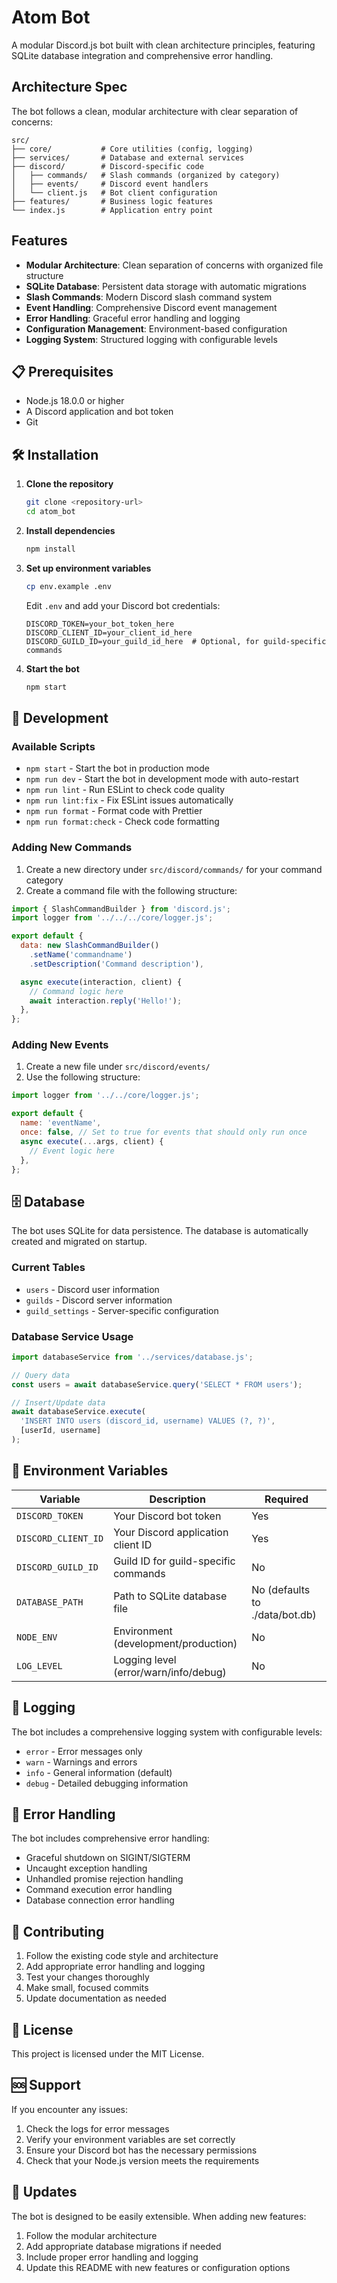 # Atom Bot

A modular Discord.js bot built with clean architecture principles, featuring SQLite database integration and comprehensive error handling.

## Architecture Spec

The bot follows a clean, modular architecture with clear separation of concerns:

```
src/
├── core/           # Core utilities (config, logging)
├── services/       # Database and external services
├── discord/        # Discord-specific code
│   ├── commands/   # Slash commands (organized by category)
│   ├── events/     # Discord event handlers
│   └── client.js   # Bot client configuration
├── features/       # Business logic features
└── index.js        # Application entry point
```

## Features

- **Modular Architecture**: Clean separation of concerns with organized file structure
- **SQLite Database**: Persistent data storage with automatic migrations
- **Slash Commands**: Modern Discord slash command system
- **Event Handling**: Comprehensive Discord event management
- **Error Handling**: Graceful error handling and logging
- **Configuration Management**: Environment-based configuration
- **Logging System**: Structured logging with configurable levels

## 📋 Prerequisites

- Node.js 18.0.0 or higher
- A Discord application and bot token
- Git

## 🛠️ Installation

1. **Clone the repository**
   ```bash
   git clone <repository-url>
   cd atom_bot
   ```

2. **Install dependencies**
   ```bash
   npm install
   ```

3. **Set up environment variables**
   ```bash
   cp env.example .env
   ```
   
   Edit `.env` and add your Discord bot credentials:
   ```env
   DISCORD_TOKEN=your_bot_token_here
   DISCORD_CLIENT_ID=your_client_id_here
   DISCORD_GUILD_ID=your_guild_id_here  # Optional, for guild-specific commands
   ```

4. **Start the bot**
   ```bash
   npm start
   ```

## 🔧 Development

### Available Scripts

- `npm start` - Start the bot in production mode
- `npm run dev` - Start the bot in development mode with auto-restart
- `npm run lint` - Run ESLint to check code quality
- `npm run lint:fix` - Fix ESLint issues automatically
- `npm run format` - Format code with Prettier
- `npm run format:check` - Check code formatting

### Adding New Commands

1. Create a new directory under `src/discord/commands/` for your command category
2. Create a command file with the following structure:

```javascript
import { SlashCommandBuilder } from 'discord.js';
import logger from '../../../core/logger.js';

export default {
  data: new SlashCommandBuilder()
    .setName('commandname')
    .setDescription('Command description'),

  async execute(interaction, client) {
    // Command logic here
    await interaction.reply('Hello!');
  },
};
```

### Adding New Events

1. Create a new file under `src/discord/events/`
2. Use the following structure:

```javascript
import logger from '../../core/logger.js';

export default {
  name: 'eventName',
  once: false, // Set to true for events that should only run once
  async execute(...args, client) {
    // Event logic here
  },
};
```

## 🗄️ Database

The bot uses SQLite for data persistence. The database is automatically created and migrated on startup.

### Current Tables

- `users` - Discord user information
- `guilds` - Discord server information  
- `guild_settings` - Server-specific configuration

### Database Service Usage

```javascript
import databaseService from '../services/database.js';

// Query data
const users = await databaseService.query('SELECT * FROM users');

// Insert/Update data
await databaseService.execute(
  'INSERT INTO users (discord_id, username) VALUES (?, ?)',
  [userId, username]
);
```

## 🔐 Environment Variables

| Variable | Description | Required |
|----------|-------------|----------|
| `DISCORD_TOKEN` | Your Discord bot token | Yes |
| `DISCORD_CLIENT_ID` | Your Discord application client ID | Yes |
| `DISCORD_GUILD_ID` | Guild ID for guild-specific commands | No |
| `DATABASE_PATH` | Path to SQLite database file | No (defaults to ./data/bot.db) |
| `NODE_ENV` | Environment (development/production) | No |
| `LOG_LEVEL` | Logging level (error/warn/info/debug) | No |

## 📝 Logging

The bot includes a comprehensive logging system with configurable levels:

- `error` - Error messages only
- `warn` - Warnings and errors
- `info` - General information (default)
- `debug` - Detailed debugging information

## 🚨 Error Handling

The bot includes comprehensive error handling:

- Graceful shutdown on SIGINT/SIGTERM
- Uncaught exception handling
- Unhandled promise rejection handling
- Command execution error handling
- Database connection error handling

## 🤝 Contributing

1. Follow the existing code style and architecture
2. Add appropriate error handling and logging
3. Test your changes thoroughly
4. Make small, focused commits
5. Update documentation as needed

## 📄 License

This project is licensed under the MIT License.

## 🆘 Support

If you encounter any issues:

1. Check the logs for error messages
2. Verify your environment variables are set correctly
3. Ensure your Discord bot has the necessary permissions
4. Check that your Node.js version meets the requirements

## 🔄 Updates

The bot is designed to be easily extensible. When adding new features:

1. Follow the modular architecture
2. Add appropriate database migrations if needed
3. Include proper error handling and logging
4. Update this README with new features or configuration options
